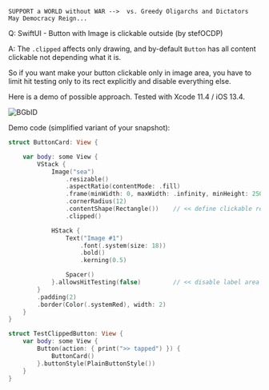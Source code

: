 ```
SUPPORT a WORLD without WAR -->  vs. Greedy Oligarchs and Dictators
May Democracy Reign... 
```

Q: SwiftUI - Button with Image is clickable outside (by stefOCDP)

A: The `.clipped` affects only drawing, and by-default `Button` has all content clickable not depending what it is.

So if you want make your button clickable only in image area, you have to limit hit testing only to its rect explicitly and disable everything else.

Here is a demo of possible approach. Tested with Xcode 11.4 / iOS 13.4.

![BGbID](https://user-images.githubusercontent.com/62171579/165812659-3ca374a4-c61b-4132-abcc-673347cb5b04.gif)

Demo code (simplified variant of your snapshot):

```swift
struct ButtonCard: View {

    var body: some View {
        VStack {
            Image("sea")
                .resizable()
                .aspectRatio(contentMode: .fill)
                .frame(minWidth: 0, maxWidth: .infinity, minHeight: 250, maxHeight: 250, alignment: .center)
                .cornerRadius(12)
                .contentShape(Rectangle())    // << define clickable rect !!
                .clipped()

            HStack {
                Text("Image #1")
                    .font(.system(size: 18))
                    .bold()
                    .kerning(0.5)

                Spacer()
            }.allowsHitTesting(false)         // << disable label area !!
        }
        .padding(2)
        .border(Color(.systemRed), width: 2)
    }
}

struct TestClippedButton: View {
    var body: some View {
        Button(action: { print(">> tapped") }) {
            ButtonCard()
        }.buttonStyle(PlainButtonStyle())
    }
}
```

